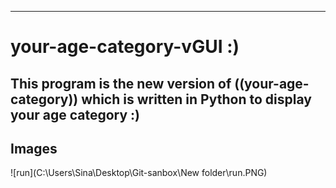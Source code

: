---
# your-age-category-vGUI :)

## This program is the new version of ((your-age-category)) which is written in Python to display your age category :)



## Images
![run](C:\Users\Sina\Desktop\Git-sanbox\New folder\run.PNG)
